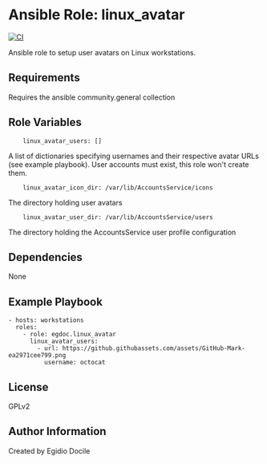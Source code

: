 Ansible Role: linux_avatar
==================

[![CI](https://github.com/egdoc/ansible-role-linux_avatar/actions/workflows/ci.yml/badge.svg)](https://github.com/egdoc/ansible-role-linux_avatar/actions/workflows/ci.yml)

Ansible role to setup user avatars on Linux workstations.

Requirements
-------------
Requires the ansible community.general collection

Role Variables
--------------
        linux_avatar_users: []

A list of dictionaries specifying usernames and their respective avatar URLs (see example playbook).
User accounts must exist, this role won't create them.

        linux_avatar_icon_dir: /var/lib/AccountsService/icons

The directory holding user avatars

        linux_avatar_user_dir: /var/lib/AccountsService/users

The directory holding the AccountsService user profile configuration

Dependencies
------------
None

Example Playbook
----------------

    - hosts: workstations
      roles:
        - role: egdoc.linux_avatar
          linux_avatar_users:
            - url: https://github.githubassets.com/assets/GitHub-Mark-ea2971cee799.png
              username: octocat

License
-------

GPLv2

Author Information
------------------
Created by Egidio Docile
